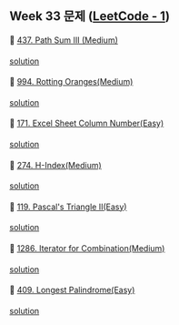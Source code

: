 ## Week 33 문제 ([LeetCode - 1](https://leetcode.com/contest/weekly-contest-222))

####
👀 [437. Path Sum III (Medium)](https://leetcode.com/problems/path-sum-iii/)
####
[solution]()
####
####
👀 [994. Rotting Oranges(Medium)](https://leetcode.com/problems/rotting-oranges/)
####
[solution]()
####

####
👀 [171. Excel Sheet Column Number(Easy)](https://leetcode.com/problems/excel-sheet-column-number/)
####
[solution]()
####

####
👀 [274. H-Index(Medium)](https://leetcode.com/problems/h-index/)
####
[solution]()
####

####
👀 [119. Pascal's Triangle II(Easy)](https://leetcode.com/problems/pascals-triangle-ii/)
####
[solution]()
####

####
👀 [1286. Iterator for Combination(Medium)](https://leetcode.com/problems/iterator-for-combination/)
####
[solution]()
####

####
👀 [409. Longest Palindrome(Easy)](https://leetcode.com/problems/longest-palindrome/)
####
[solution]()
####


